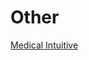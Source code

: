 # Other

[Medical Intuitive](Other%201d1c4d66578880e0b6dcf6c4716547b9/Medical%20Intuitive%208cab515e229846abb31ccacc0b176234.md)